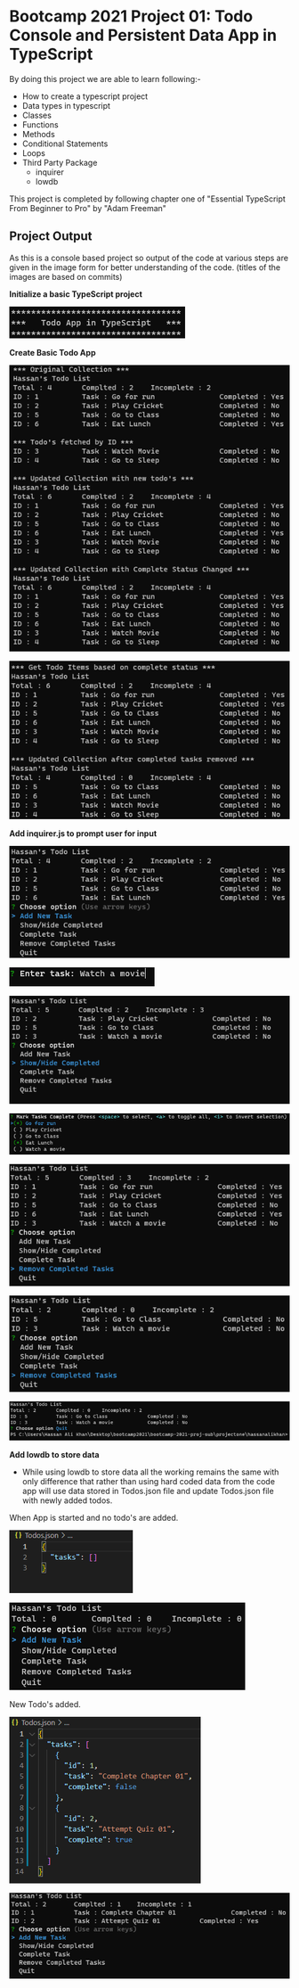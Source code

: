 # Bootcamp 2021 Project 01: Todo Console and Persistent Data App in TypeScript

By doing this project we are able to learn following:-

- How to create a typescript project
- Data types in typescript
- Classes
- Functions
- Methods
- Conditional Statements
- Loops
- Third Party Package
  - inquirer
  - lowdb

This project is completed by following chapter one of "Essential TypeScript From Beginner to Pro" by "Adam Freeman"

## Project Output

As this is a console based project so output of the code at various steps are given in the image form for better understanding of the code. (titles of the images are based on commits)

**Initialize a basic TypeScript project**

![Basic TypeScript Project](./outputs/Step01.PNG)

**Create Basic Todo App**

![Basic Todo App](./outputs/step02-1.PNG)

![Basic Todo App](./outputs/Step02-2.PNG)

**Add inquirer.js to prompt user for input**

![App with iquirer.js](./outputs/Step03-1.PNG)

![App with iquirer.js](./outputs/Step03-2.PNG)

![App with iquirer.js](./outputs/Step03-3.PNG)

![App with iquirer.js](./outputs/Step03-4.PNG)

![App with iquirer.js](./outputs/Step03-5.PNG)

![App with iquirer.js](./outputs/Step03-6.PNG)

![App with iquirer.js](./outputs/Step03-7.PNG)

**Add lowdb to store data**

- While using lowdb to store data all the working remains the same with only difference that rather than using hard coded data from the code app will use data stored in Todos.json file and update Todos.json file with newly added todos.

When App is started and no todo's are added.

![App with iquirer.js](./outputs/Step04-1.PNG)

![App with iquirer.js](./outputs/Step04-2.PNG)

New Todo's added.

![App with iquirer.js](./outputs/Step04-3.PNG)

![App with iquirer.js](./outputs/Step04-4.PNG)
